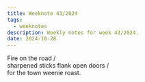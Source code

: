 ```yaml
---
title: Weeknote 43/2024
tags:
  - weeknotes
description: Weekly notes for week 43/2024.
date: 2024-10-28
---
```

Fire on the road /  
sharpened sticks flank open doors /  
for the town weenie roast.